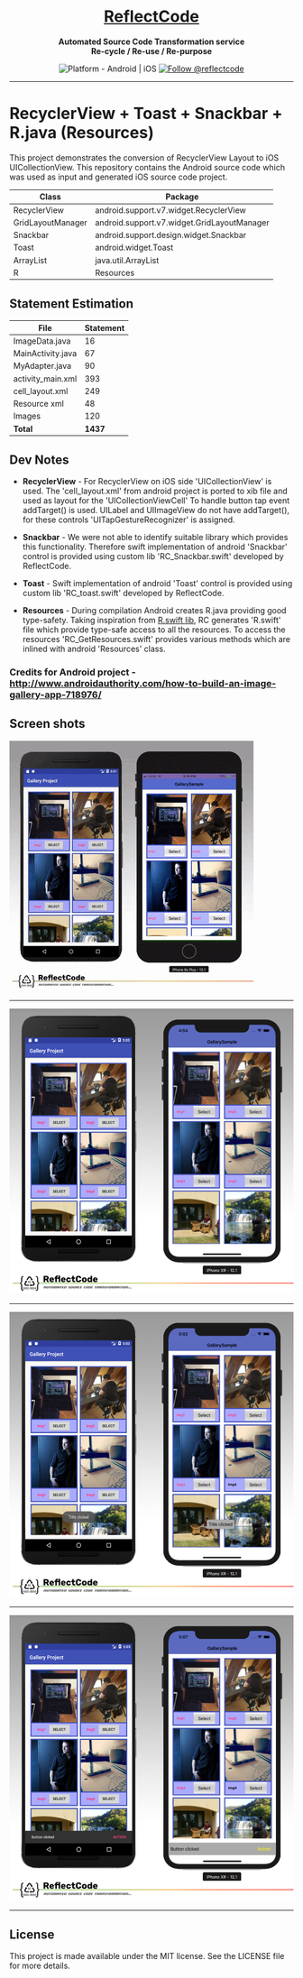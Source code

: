 <h1 align="center">
  <a href="http://www.reflectcode.com">
    ReflectCode
  </a>
</h1>
<p align="center">
  <strong>Automated Source Code Transformation service</strong><br>
  <strong>Re-cycle / Re-use / Re-purpose</strong><br>
</p>

<p align="center">
  <img src="https://img.shields.io/badge/Platform-Android%20%7C%20iOS-green" alt="Platform - Android | iOS" />
  <a href="https://twitter.com/intent/follow?screen_name=reflectcode">
    <img src="https://img.shields.io/twitter/follow/reflectcode.svg?label=Follow%20@reflectcode" alt="Follow @reflectcode" />
  </a>
</p>


-----
# RecyclerView + Toast + Snackbar + R.java (Resources)
This project demonstrates the conversion of RecyclerView Layout to iOS UICollectionView.
This repository contains the Android source code which was used as input and generated iOS source code project.
 
| Class | Package |
|---------|------------|
| RecyclerView | android.support.v7.widget.RecyclerView | 
| GridLayoutManager | android.support.v7.widget.GridLayoutManager| 
| Snackbar | android.support.design.widget.Snackbar| 
| Toast | android.widget.Toast| 
| ArrayList | java.util.ArrayList| 
| R | Resources | 


## Statement Estimation
| File | Statement |
|---------|------------|
| ImageData.java | 16 |
| MainActivity.java | 67 |
| MyAdapter.java | 90 |
| activity_main.xml | 393 |
| cell_layout.xml | 249 |
| Resource xml | 48 |
| Images | 120 |
| **Total** | **1437** |


## Dev Notes


* **RecyclerView** - For RecyclerView on iOS side 'UICollectionView' is used. The 'cell_layout.xml' from android project is ported to xib file and used as layout for the 'UICollectionViewCell'
To handle button tap event addTarget() is used. UILabel and UIImageView do not have addTarget(), for these controls 'UITapGestureRecognizer' is assigned.

* **Snackbar** - We were not able to identify suitable library which provides this functionality. Therefore swift implementation of android 'Snackbar' control is provided using custom lib 'RC_Snackbar.swift' developed by ReflectCode.

* **Toast** - Swift implementation of android 'Toast' control is provided using custom lib 'RC_toast.swift' developed by ReflectCode.

* **Resources** - During compilation Android creates R.java providing good type-safety. 
Taking inspiration from [R.swift lib](https://github.com/mac-cain13/R.swift), RC generates 'R.swift' file which provide type-safe access to all the resources.
To access the resources 'RC_GetResources.swift' provides various methods which are inlined with android 'Resources' class.


### Credits for Android project - http://www.androidauthority.com/how-to-build-an-image-gallery-app-718976/


## Screen shots

<img src="/Visuals/Side-by-Side-Small.gif" alt="Side-by-Side-Video"/>

-----

<img src="/Visuals/ScreenShot-01.png" alt="ScreenShot-01"/>

-----

<img src="/Visuals/ScreenShot-02.png" alt="ScreenShot-02"/>

-----

<img src="/Visuals/ScreenShot-03.png" alt="ScreenShot-03"/>

-----


## License

This project is made available under the MIT license. See the LICENSE file for more details.
